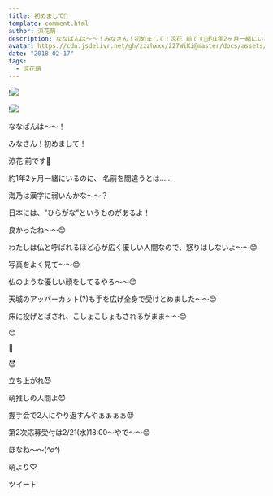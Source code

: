 ```yaml
---
title: 初めまして🤗
template: comment.html
author: 涼花萌
description: ななばんは〜〜！みなさん！初めまして！涼花 前です🤗約1年2ヶ月一緒にいるのに、名前を間違うとは……海乃は漢字に弱いんかな〜〜？...
avatar: https://cdn.jsdelivr.net/gh/zzzhxxx/227WiKi@master/docs/assets/photo/avatar/moe.jpg
date: "2018-02-17"
tags:
  - 涼花萌
---
```


!![](https://cdn.jsdelivr.net/gh/227WiKi/227WiKi-image@master/blog-image/moe-2018-02-17_1.jpg)

!![](https://cdn.jsdelivr.net/gh/227WiKi/227WiKi-image@master/blog-image/moe-2018-02-17_2.jpg)






ななばんは〜〜！




みなさん！初めまして！

涼花 前です🤗


















約1年2ヶ月一緒にいるのに、
名前を間違うとは……




海乃は漢字に弱いんかな〜〜？





日本には、"ひらがな"というものがあるよ！



良かったね〜〜😊






わたしは仏と呼ばれるほど心が広く優しい人間なので、怒りはしないよ〜〜😊


写真をよく見て〜〜😊



仏のような優しい顔をしてるやろ〜〜😊






天城のアッパーカット(?)も手を広げ全身で受けとめました〜〜😊





床に投げとばされ、こしょこしょもされるがまま〜〜😊









😊





🙂





😈









立ち上がれ😈



萌推しの人間よ😈






握手会で2人にやり返すんやぁぁぁぁ😈





















第2次応募受付は2/21(水)18:00〜やで〜〜😊









ほなね〜〜(*^o^*)



萌より♡


ツイート



